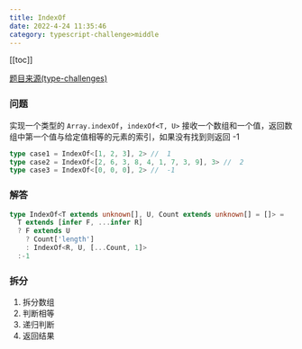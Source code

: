 ```yaml
---
title: IndexOf 
date: 2022-4-24 11:35:46
category: typescript-challenge>middle
---
```


[[toc]]

[题目来源(type-challenges)](https://github.com/type-challenges/type-challenges/blob/main/questions/05153-medium-indexof/README.md)

### 问题

实现一个类型的 `Array.indexOf`，`indexOf<T, U>` 接收一个数组和一个值，返回数组中第一个值与给定值相等的元素的索引，如果没有找到则返回 -1

```typescript
type case1 = IndexOf<[1, 2, 3], 2> //  1
type case2 = IndexOf<[2, 6, 3, 8, 4, 1, 7, 3, 9], 3> //  2
type case3 = IndexOf<[0, 0, 0], 2> //  -1
```

### 解答

```typescript
type IndexOf<T extends unknown[], U, Count extends unknown[] = []> = 
  T extends [infer F, ...infer R] 
  ? F extends U 
    ? Count['length']
    : IndexOf<R, U, [...Count, 1]> 
  :-1
```

### 拆分

1. 拆分数组
2. 判断相等
3. 递归判断
4. 返回结果
